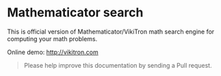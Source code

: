 Mathematicator search
=====================

This is official version of Mathematicator/VikiTron math search engine for computing your math problems.

Online demo: http://vikitron.com

> Please help improve this documentation by sending a Pull request.
